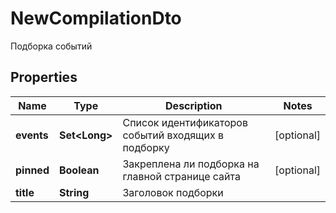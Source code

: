 

# NewCompilationDto

Подборка событий
## Properties

Name | Type | Description | Notes
------------ | ------------- | ------------- | -------------
**events** | **Set&lt;Long&gt;** | Список идентификаторов событий входящих в подборку |  [optional]
**pinned** | **Boolean** | Закреплена ли подборка на главной странице сайта |  [optional]
**title** | **String** | Заголовок подборки | 



